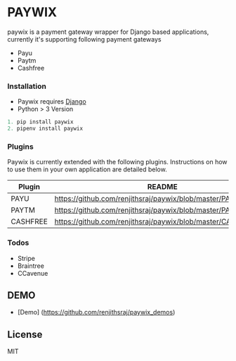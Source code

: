 # PAYWIX

paywix is a payment gateway wrapper for Django based applications, currently it's supporting following payment gateways
  - Payu
  - Paytm
  - Cashfree

### Installation

* Paywix requires [Django](https://www.djangoproject.com/download/)
* Python > 3 Version

```python
1. pip install paywix
2. pipenv install paywix
```

### Plugins

Paywix is currently extended with the following plugins. Instructions on how to use them in your own application are detailed below.

| Plugin | README |
| ------ | ------ |
| PAYU | https://github.com/renjithsraj/paywix/blob/master/PAYU.md |
| PAYTM | https://github.com/renjithsraj/paywix/blob/master/PAYTM.md |
| CASHFREE | https://github.com/renjithsraj/paywix/blob/master/CASHFREE.md |

### Todos
 - Stripe
 - Braintree
 - CCavenue

## DEMO
- [Demo] (https://github.com/renjithsraj/paywix_demos)

License
----

MIT

